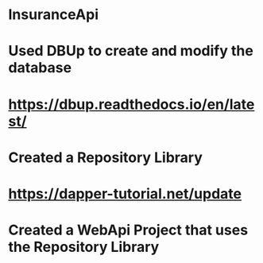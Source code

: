 # InsuranceApi
# Used DBUp to create and modify the database
  # https://dbup.readthedocs.io/en/latest/
# Created a Repository Library
 # https://dapper-tutorial.net/update
# Created a WebApi Project that uses the Repository Library 
